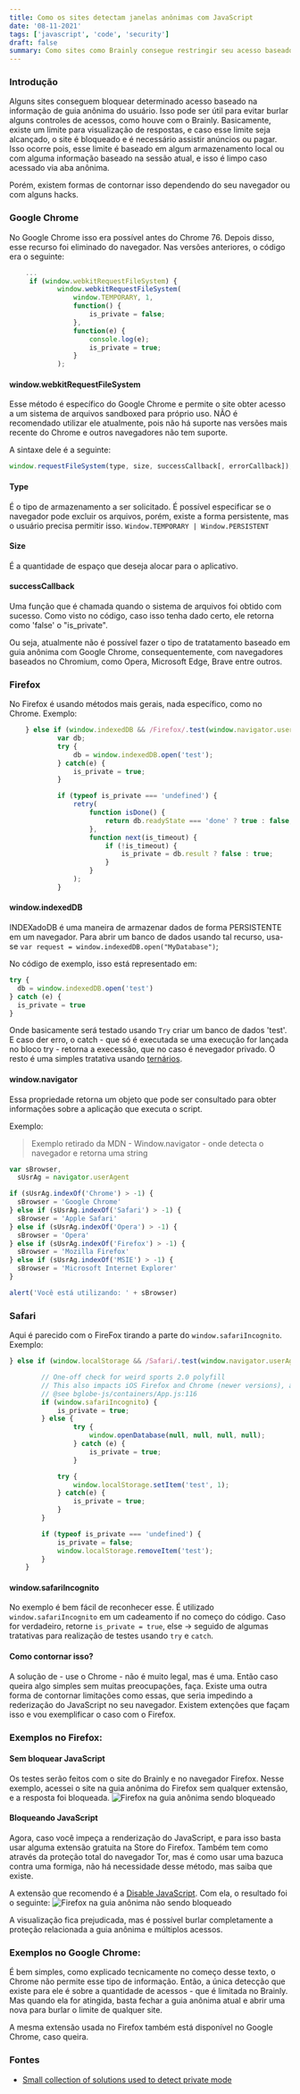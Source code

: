 ```yaml
---
title: Como os sites detectam janelas anônimas com JavaScript
date: '08-11-2021'
tags: ['javascript', 'code', 'security']
draft: false
summary: Como sites como Brainly consegue restringir seu acesso baseado na informação de se sua guia é anônima ou não?
---
```


### Introdução

Alguns sites conseguem bloquear determinado acesso baseado na informação de guia anônima do usuário. Isso pode ser útil para evitar burlar alguns controles de acessos, como houve com o Brainly. Basicamente, existe um limite para visualização de respostas, e caso esse limite seja alcançado, o site é bloqueado e é necessário assistir anúncios ou pagar. Isso ocorre pois, esse limite é baseado em algum armazenamento local ou com alguma informação baseado na sessão atual, e isso é limpo caso acessado via aba anônima.

Porém, existem formas de contornar isso dependendo do seu navegador ou com alguns hacks.

### Google Chrome

No Google Chrome isso era possível antes do Chrome 76. Depois disso, esse recurso foi eliminado do navegador. Nas versões anteriores, o código era o seguinte:

```javascript
    ...
     if (window.webkitRequestFileSystem) {
	        window.webkitRequestFileSystem(
	            window.TEMPORARY, 1,
	            function() {
	                is_private = false;
	            },
	            function(e) {
	                console.log(e);
	                is_private = true;
	            }
	        );
```

#### window.webkitRequestFileSystem

Esse método é específico do Google Chrome e permite o site obter acesso a um sistema de arquivos sandboxed para próprio uso. NÃO é recomendado utilizar ele atualmente, pois não há suporte nas versões mais recente do Chrome e outros navegadores não tem suporte.

A sintaxe dele é a seguinte:

```javascript
window.requestFileSystem(type, size, successCallback[, errorCallback]);
```

#### Type

É o tipo de armazenamento a ser solicitado. É possível especificar se o navegador pode excluir os arquivos, porém, existe a forma persistente, mas o usuário precisa permitir isso. `Window.TEMPORARY | Window.PERSISTENT`

#### Size

É a quantidade de espaço que deseja alocar para o aplicativo.

#### successCallback

Uma função que é chamada quando o sistema de arquivos foi obtido com sucesso. Como visto no código, caso isso tenha dado certo, ele retorna como 'false' o "is_private".

Ou seja, atualmente não é possível fazer o tipo de tratatamento baseado em guia anônima com Google Chrome, consequentemente, com navegadores baseados no Chromium, como Opera, Microsoft Edge, Brave entre outros.

### Firefox

No Firefox é usando métodos mais gerais, nada específico, como no Chrome. Exemplo:

```javascript
	} else if (window.indexedDB && /Firefox/.test(window.navigator.userAgent)) {
	        var db;
	        try {
	            db = window.indexedDB.open('test');
	        } catch(e) {
	            is_private = true;
	        }

	        if (typeof is_private === 'undefined') {
	            retry(
	                function isDone() {
	                    return db.readyState === 'done' ? true : false;
	                },
	                function next(is_timeout) {
	                    if (!is_timeout) {
	                        is_private = db.result ? false : true;
	                    }
	                }
	            );
	        }
```

#### window.indexedDB

INDEXadoDB é uma maneira de armazenar dados de forma PERSISTENTE em um navegador. Para abrir um banco de dados usando tal recurso, usa-se `var request = window.indexedDB.open("MyDatabase")`;

No código de exemplo, isso está representado em:

```javascript
try {
  db = window.indexedDB.open('test')
} catch (e) {
  is_private = true
}
```

Onde basicamente será testado usando `Try` criar um banco de dados 'test'. E caso der erro, o catch - que só é executada se uma execução for lançada no bloco try - retorna a execessão, que no caso é nevegador privado. O resto é uma simples tratativa usando [ternários](https://developer.mozilla.org/en-US/docs/Web/JavaScript/Reference/Operators/Conditional_Operator).

#### window.navigator

Essa propriedade retorna um objeto que pode ser consultado para obter informações sobre a aplicação que executa o script.

Exemplo:

> Exemplo retirado da MDN - Window.navigator - onde detecta o navegador e retorna uma string

```javascript
var sBrowser,
  sUsrAg = navigator.userAgent

if (sUsrAg.indexOf('Chrome') > -1) {
  sBrowser = 'Google Chrome'
} else if (sUsrAg.indexOf('Safari') > -1) {
  sBrowser = 'Apple Safari'
} else if (sUsrAg.indexOf('Opera') > -1) {
  sBrowser = 'Opera'
} else if (sUsrAg.indexOf('Firefox') > -1) {
  sBrowser = 'Mozilla Firefox'
} else if (sUsrAg.indexOf('MSIE') > -1) {
  sBrowser = 'Microsoft Internet Explorer'
}

alert('Você está utilizando: ' + sBrowser)
```

### Safari

Aqui é parecido com o FireFox tirando a parte do `window.safariIncognito`. Exemplo:

```javascript
} else if (window.localStorage && /Safari/.test(window.navigator.userAgent)) {

	    // One-off check for weird sports 2.0 polyfill
		// This also impacts iOS Firefox and Chrome (newer versions), apparently
	    // @see bglobe-js/containers/App.js:116
	    if (window.safariIncognito) {
	        is_private = true;
	    } else {
				try {
					window.openDatabase(null, null, null, null);
				} catch (e) {
					is_private = true;
				}

	        try {
		        window.localStorage.setItem('test', 1);
		    } catch(e) {
		        is_private = true;
		    }
	    }

	    if (typeof is_private === 'undefined') {
	        is_private = false;
	        window.localStorage.removeItem('test');
	    }
	}
```

#### window.safariIncognito

No exemplo é bem fácil de reconhecer esse. É utilizado `window.safariIncognito` em um cadeamento if no começo do código. Caso for verdadeiro, retorne `is_private = true`, else -> seguido de algumas tratativas para realização de testes usando `try` e `catch`.

#### Como contornar isso?

A solução de - use o Chrome - não é muito legal, mas é uma. Então caso queira algo simples sem muitas preocupações, faça. Existe uma outra forma de contornar limitações como essas, que seria impedindo a rederização do JavaScript no seu navegador. Existem extenções que façam isso e vou exemplificar o caso com o Firefox.

### Exemplos no Firefox:

#### Sem bloquear JavaScript

Os testes serão feitos com o site do Brainly e no navegador Firefox.
Nesse exemplo, acessei o site na guia anônima do Firefox sem qualquer extensão, e a resposta foi bloqueada.
![Firefox na guia anônima sendo bloqueado](https://raw.githubusercontent.com/vit0rr/portfolio/main/public/static/images/anonFirefoxBlock.png)

#### Bloqueando JavaScript

Agora, caso você impeça a renderização do JavaScript, e para isso basta usar alguma extensão gratuita na Store do Firefox. Também tem como através da proteção total do navegador Tor, mas é como usar uma bazuca contra uma formiga, não há necessidade desse método, mas saiba que existe.

A extensão que recomendo é a [Disable JavaScript](https://github.com/dpacassi/disable-javascript#supported-browsers). Com ela, o resultado foi o seguinte:
![Firefox na guia anônima não sendo bloqueado](https://raw.githubusercontent.com/vit0rr/portfolio/main/public/static/images/anonFirefoxAllow.png)

A visualização fica prejudicada, mas é possível burlar completamente a proteção relacionada a guia anônima e múltiplos acessos.

### Exemplos no Google Chrome:

É bem simples, como explicado tecnicamente no começo desse texto, o Chrome não permite esse tipo de informação. Então, a única detecção que existe para ele é sobre a quantidade de acessos - que é limitada no Brainly. Mas quando ela for atingida, basta fechar a guia anônima atual e abrir uma nova para burlar o limite de qualquer site.

A mesma extensão usada no Firefox também está disponível no Google Chrome, caso queira.

### Fontes

- [Small collection of solutions used to detect private mode](https://gist.github.com/kdzwinel/783df9b129ae5c8443dd96c0d4ed9723)
